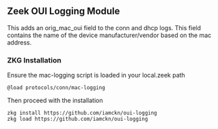 ## Zeek OUI Logging Module

This adds an orig_mac_oui field to the conn and dhcp logs. This field contains the name of the device manufacturer/vendor based on the mac address.

### ZKG Installation

Ensure the mac-logging script is loaded in your local.zeek path

```
@load protocols/conn/mac-logging
```

Then proceed with the installation

```
zkg install https://github.com/iamckn/oui-logging
zkg load https://github.com/iamckn/oui-logging
```
